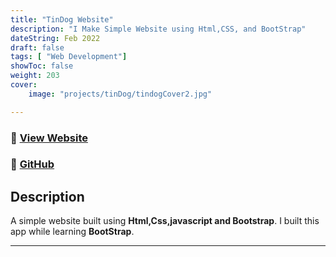 ```yaml
---
title: "TinDog Website"
description: "I Make Simple Website using Html,CSS, and BootStrap"
dateString: Feb 2022
draft: false
tags: [ "Web Development"]
showToc: false
weight: 203
cover:
    image: "projects/tinDog/tindogCover2.jpg"

---
```


### 🔗 [View Website](https://awwais.me/tinDog)
### 🔗 [GitHub](https://github.com/awwais/tinDog)

## Description

A simple website built using **Html,Css,javascript and Bootstrap**.
I built this app while learning **BootStrap**.


---


